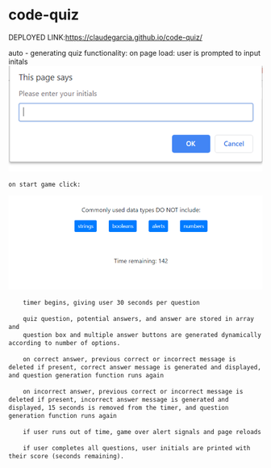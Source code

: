 # code-quiz
DEPLOYED LINK:https://claudegarcia.github.io/code-quiz/

auto - generating quiz functionality:
    on page load: user is prompted to input initals
    ![UI LAYOUT SCREENSHOT](./Assets/initials.PNG)
    

    on start game click:
![UI LAYOUT SCREENSHOT](./Assets/question.PNG)


        timer begins, giving user 30 seconds per question

        quiz question, potential answers, and answer are stored in array and 
        question box and multiple answer buttons are generated dynamically according to number of options.

        on correct answer, previous correct or incorrect message is deleted if present, correct answer message is generated and displayed, and question generation function runs again

        on incorrect answer, previous correct or incorrect message is deleted if present, incorrect answer message is generated and displayed, 15 seconds is removed from the timer, and question generation function runs again

        if user runs out of time, game over alert signals and page reloads

        if user completes all questions, user initials are printed with their score (seconds remaining).